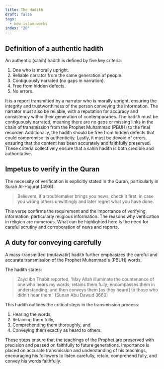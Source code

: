 ```yaml
---
title: The Hadith
draft: false
tags:
  - how-islam-works
index: "20"
---
```

## Definition of a authentic hadith

An authentic (sahih) hadith is defined by five key criteria: 
1. One who is morally upright.
2. Reliable narrator from the same generation of people.
3. Contiguously narrated (no gaps in narration).
4. Free from hidden defects.
5. No errors.

It is a report transmitted by a narrator who is morally upright, ensuring the integrity and trustworthiness of the person conveying the information. The narrator must also be reliable, with a reputation for accuracy and consistency within their generation of contemporaries. The hadith must be contiguously narrated, meaning there are no gaps or missing links in the chain of transmission from the Prophet Muhammad (PBUH) to the final recorder. Additionally, the hadith should be free from hidden defects that could compromise its authenticity. Lastly, it must be devoid of errors, ensuring that the content has been accurately and faithfully preserved. These criteria collectively ensure that a sahih hadith is both credible and authoritative.

## Impetus to verify in the Quran

The necessity of verification is explicitly stated in the Quran, particularly in Surah Al-Hujurat (49:6): 

> Believers, if a troublemaker brings you news, check it first, in case you wrong others unwittingly and later regret what you have done.

This verse confirms the requirement and the importance of verifying information, particularly religious information. The reasons why verification in religion are numerous. What can be highlighted here is the need for careful scrutiny and corroboration of news and reports.

## A duty for conveying carefully

A mass-transmitted (mutawatir) hadith further emphasizes the careful and accurate transmission of the Prophet Muhammad's (PBUH) words. 

The hadith states:

> Zayd ibn Thabit reported, 'May Allah illuminate the countenance of one who hears my words; retains them fully; encompasses them in understanding; and then conveys them [as they heard] to those who didn't hear them.' (Sunan Abu Dawud 3660)

This hadith outlines the critical steps in the transmission process: 
1. Hearing the words, 
2. Retaining them fully, 
3. Comprehending them thoroughly, and 
4. Conveying them exactly as heard to others. 

These steps ensure that the teachings of the Prophet are preserved with precision and passed on faithfully to future generations. Importance is placed on accurate transmission and understanding of his teachings, encouraging his followers to listen carefully, retain, comprehend fully, and convey his words faithfully.